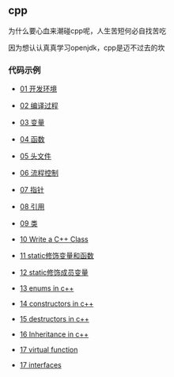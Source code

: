 cpp
---

为什么要心血来潮碰cpp呢，人生苦短何必自找苦吃

因为想认认真真学习openjdk，cpp是迈不过去的坎

### 代码示例

- [01 开发环境](./01/README.md)

- [02 编译过程](./02/README.md)

- [03 变量](./03/)

- [04 函数](./04/)

- [05 头文件](./05/)

- [06 流程控制](./06/README.md)

- [07 指针](./07/)

- [08 引用](./08/)

- [09 类](./09/README.md)

- [10 Write a C++ Class](./10/README.md)

- [11 static修饰变量和函数](./11/README.md)

- [12 static修饰成员变量](./12/README.md)

- [13 enums in c++](./13/README.md)

- [14 constructors in c++](./14/README.md)

- [15 destructors in c++](./15/README.md)

- [16 Inheritance in c++](./16/README.md)

- [17 virtual function](./17/README.md)

- [17 interfaces](./18/README.md)